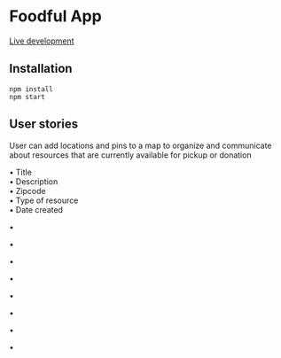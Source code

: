 # Foodful App

[Live development](https://foodful.agiannotti.vercel.app/)

## Installation

```
npm install
npm start
```

## User stories

User can add locations and pins to a map to organize and communicate about resources that are currently available for pickup or donation

• Title  
• Description  
• Zipcode  
• Type of resource  
• Date created

•

•

•

•

•

•

•

•
